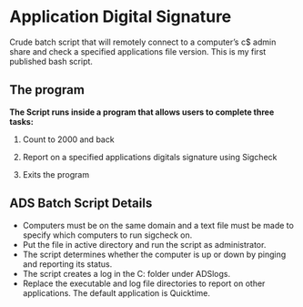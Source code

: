 # Application Digital Signature
Crude batch script that will remotely connect to a computer’s c$ admin share and check a specified applications file version. This is my first published bash script.

## The program

 **The Script runs inside a program that allows users to complete three tasks:**

1. Count to 2000 and back

2. Report on a specified applications digitals signature using Sigcheck

3. Exits the program

## ADS Batch Script Details
- Computers must be on the same domain and a text file must be made to specify which computers 
  to run sigcheck on. 
- Put the file in active directory and run the script as administrator.
- The script determines whether the computer is up or down by pinging and reporting its status. 
- The script creates a log in the C: folder under ADSlogs.
- Replace the executable and log file directories to report on other applications. 
  The default application is Quicktime. 
